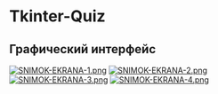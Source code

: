 # Tkinter-Quiz
## Графический интерфейс
[![SNIMOK-EKRANA-1.png](https://ic.wampi.ru/2023/10/18/SNIMOK-EKRANA-1.png)](https://wampi.ru/image/Yd5jlpa)
[![SNIMOK-EKRANA-2.png](https://ie.wampi.ru/2023/10/18/SNIMOK-EKRANA-2.png)](https://wampi.ru/image/Yd5jKsl)
[![SNIMOK-EKRANA-3.png](https://im.wampi.ru/2023/10/18/SNIMOK-EKRANA-3.png)](https://wampi.ru/image/Yd5jV2q)
[![SNIMOK-EKRANA-4.png](https://ic.wampi.ru/2023/10/18/SNIMOK-EKRANA-4.png)](https://wampi.ru/image/Yd5j9wH)
